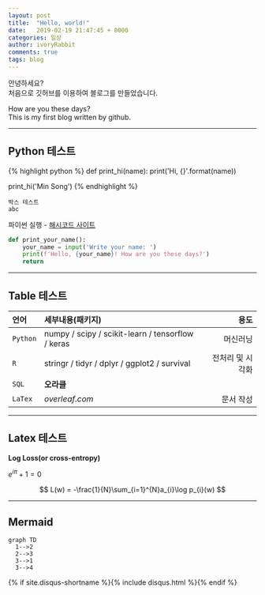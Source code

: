 ```yaml
---
layout: post
title:  "Hello, world!"
date:   2019-02-19 21:47:45 + 0000
categories: 일상
author: ivoryRabbit
comments: true
tags: blog
---
```


안녕하세요?  
처음으로 깃허브를 이용하여 블로그를 만들었습니다.
 
How are you these days?  
This is my first blog written by github.

* * *
## Python 테스트

{% highlight python %}
def print_hi(name):
  print('Hi, {}'.format(name))

print_hi('Min Song')
{% endhighlight %}

~~~
박스 테스트
abc
~~~

파이썬 실행 - [해시코드 사이트][python]

[python]: https://hashcode.co.kr/code_runners/

```python
def print_your_name():
    your_name = input('Write your name: ')
    print(f'Hello, {your_name}! How are you these days?')
    return
```

* * *


## Table 테스트

언어 | 세부내용(패키지) | 용도
:-- | :-- | --:
`Python` | numpy / scipy / scikit-learn / tensorflow / keras | 머신러닝
`R` | stringr / tidyr / dplyr / ggplot2 / survival | 전처리 및 시각화
`SQL` | **오라클** | 
`LaTex` | _overleaf.com_ | 문서 작성


* * *
## Latex 테스트

__Log Loss(or cross-entropy)__

$e^{i\pi} + 1 = 0$

$$
L(w) = -\frac{1}{N}\sum_{i=1}^{N}a_{i}\log p_{i}(w)
$$

* * *
## Mermaid

```mermaid
graph TD
  1-->2
  2-->3
  3-->1
  3-->4
```

{% if site.disqus-shortname %}{% include disqus.html %}{% endif %}
